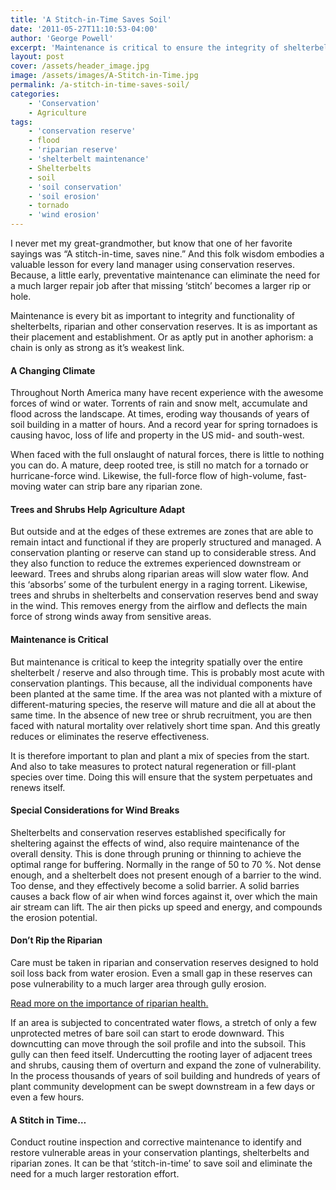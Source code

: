 ```yaml
---
title: 'A Stitch-in-Time Saves Soil'
date: '2011-05-27T11:10:53-04:00'
author: 'George Powell'
excerpt: 'Maintenance is critical to ensure the integrity of shelterbelts, riparian and other conservation reserves.'
layout: post
cover: /assets/header_image.jpg
image: /assets/images/A-Stitch-in-Time.jpg
permalink: /a-stitch-in-time-saves-soil/
categories:
    - 'Conservation'
    - Agriculture
tags:
    - 'conservation reserve'
    - flood
    - 'riparian reserve'
    - 'shelterbelt maintenance'
    - Shelterbelts
    - soil
    - 'soil conservation'
    - 'soil erosion'
    - tornado
    - 'wind erosion'
---
```


I never met my great-grandmother, but know that one of her favorite sayings was “A stitch-in-time, saves nine.” And this folk wisdom embodies a valuable lesson for every land manager using conservation reserves. Because, a little early, preventative maintenance can eliminate the need for a much larger repair job after that missing ‘stitch’ becomes a larger rip or hole.

Maintenance is every bit as important to integrity and functionality of shelterbelts, riparian and other conservation reserves. It is as important as their placement and establishment. Or as aptly put in another aphorism: a chain is only as strong as it’s weakest link.

#### A Changing Climate

Throughout North America many have recent experience with the awesome forces of wind or water. Torrents of rain and snow melt, accumulate and flood across the landscape. At times, eroding way thousands of years of soil building in a matter of hours. And a record year for spring tornadoes is causing havoc, loss of life and property in the US mid- and south-west.

When faced with the full onslaught of natural forces, there is little to nothing you can do. A mature, deep rooted tree, is still no match for a tornado or hurricane-force wind. Likewise, the full-force flow of high-volume, fast-moving water can strip bare any riparian zone.

#### Trees and Shrubs Help Agriculture Adapt

But outside and at the edges of these extremes are zones that are able to remain intact and functional if they are properly structured and managed. A conservation planting or reserve can stand up to considerable stress. And they also function to reduce the extremes experienced downstream or leeward. Trees and shrubs along riparian areas will slow water flow. And this ‘absorbs’ some of the turbulent energy in a raging torrent. Likewise, trees and shrubs in shelterbelts and conservation reserves bend and sway in the wind. This removes energy from the airflow and deflects the main force of strong winds away from sensitive areas.

#### Maintenance is Critical

But maintenance is critical to keep the integrity spatially over the entire shelterbelt / reserve and also through time. This is probably most acute with conservation plantings. This because, all the individual components have been planted at the same time. If the area was not planted with a mixture of different-maturing species, the reserve will mature and die all at about the same time. In the absence of new tree or shrub recruitment, you are then faced with natural mortality over relatively short time span. And this greatly reduces or eliminates the reserve effectiveness.

It is therefore important to plan and plant a mix of species from the start. And also to take measures to protect natural regeneration or fill-plant species over time. Doing this will ensure that the system perpetuates and renews itself.

#### Special Considerations for Wind Breaks

Shelterbelts and conservation reserves established specifically for sheltering against the effects of wind, also require maintenance of the overall density. This is done through pruning or thinning to achieve the optimal range for buffering. Normally in the range of 50 to 70 %. Not dense enough, and a shelterbelt does not present enough of a barrier to the wind. Too dense, and they effectively become a solid barrier. A solid barries causes a back flow of air when wind forces against it, over which the main air stream can lift. The air then picks up speed and energy, and compounds the erosion potential.

#### Don’t Rip the Riparian

Care must be taken in riparian and conservation reserves designed to hold soil loss back from water erosion. Even a small gap in these reserves can pose vulnerability to a much larger area through gully erosion.

[Read more on the importance of riparian health.](https://agforinsight.com/riparian-health-part-1/)

If an area is subjected to concentrated water flows, a stretch of only a few unprotected metres of bare soil can start to erode downward. This downcutting can move through the soil profile and into the subsoil. This gully can then feed itself. Undercutting the rooting layer of adjacent trees and shrubs, causing them of overturn and expand the zone of vulnerability. In the process thousands of years of soil building and hundreds of years of plant community development can be swept downstream in a few days or even a few hours.

#### A Stitch in Time…

Conduct routine inspection and corrective maintenance to identify and restore vulnerable areas in your conservation plantings, shelterbelts and riparian zones. It can be that ‘stitch-in-time’ to save soil and eliminate the need for a much larger restoration effort.
